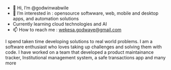 - 👋 Hi, I’m @godwinwabwile
- 👀 I’m interested in : opensource softwware, web, mobile and desktop apps,  and automation solutions
- Currently learning cloud technologies and AI
- 📫 How to reach me : wekesa.godwaye@gmail.com

<!---
godwinwabwile/godwinwabwile is a ✨ special ✨ repository because its `README.md` (this file) appears on your GitHub profile.
You can click the Preview link to take a look at your changes.
--->

I spend taken time developing solutions to real world problems. I am a software enthusiast who loves taking up challenges and solving them with code. I have worked on a team that developed a product maintainance tracker, Institutional management system, a safe transactions app and many more
